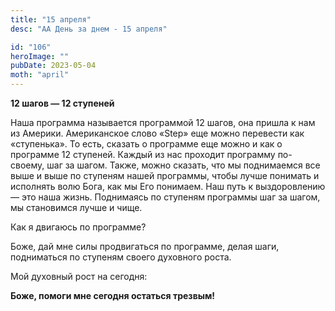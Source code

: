 ```yaml
---
title: "15 апреля"
desc: "АА День за днем - 15 апреля"

id: "106"
heroImage: ""
pubDate: 2023-05-04
moth: "april"
---
```


**12 шагов — 12 ступеней**

Наша программа называется программой 12 шагов, она пришла к нам из Америки.
Американское слово «Step» еще можно перевести как «ступенька». То есть,
сказать о программе еще можно и как о программе 12 ступеней. Каждый из нас
проходит программу по-своему, шаг за шагом. Также, можно сказать, что мы
поднимаемся все выше и выше по ступеням нашей программы, чтобы лучше понимать
и исполнять волю Бога, как мы Его понимаем. Наш путь к выздоровлению — это
наша жизнь. Поднимаясь по ступеням программы шаг за шагом, мы становимся лучше
и чище.

Как я двигаюсь по программе?

Боже, дай мне силы продвигаться по программе, делая шаги, подниматься по
ступеням своего духовного роста.

Мой духовный рост на сегодня:

**Боже, помоги мне сегодня остаться трезвым!**
